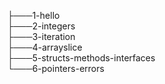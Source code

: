 ├───1-hello <br>
├───2-integers <br>
├───3-iteration <br>
├───4-arrayslice <br>
├───5-structs-methods-interfaces <br>
└───6-pointers-errors <br>